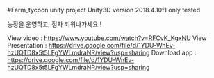
#Farm_tycoon unity project 
Unity3D version 2018.4.10f1 only tested

농장을 운영하고, 점차 키워나가세요 ! 

View video : https://www.youtube.com/watch?v=RFCvK_KgxNU
View Presentation : https://drive.google.com/file/d/1YDU-WnEv-hzUQTD8x5t5LFgYWLmdraNR/view?usp=sharing
Download app : https://drive.google.com/file/d/1YDU-WnEv-hzUQTD8x5t5LFgYWLmdraNR/view?usp=sharing

